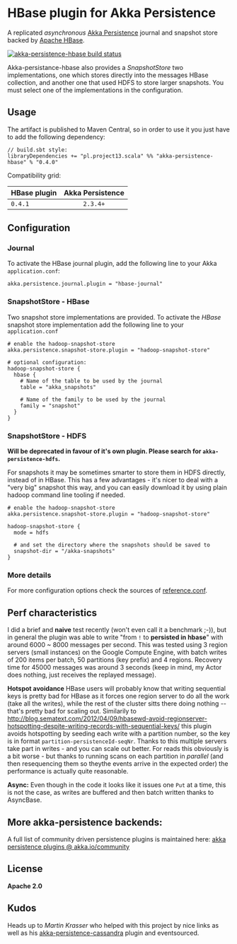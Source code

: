 HBase plugin for Akka Persistence
==================================

A replicated _asynchronous_ [Akka Persistence](http://doc.akka.io/docs/akka/snapshot/scala/persistence.html) journal and snapshot store backed by [Apache HBase](http://hbase.apache.org).

<a href="https://travis-ci.org/dcaoyuan/akka-persistence-hbase"><img src="https://travis-ci.org/dcaoyuan/akka-persistence-hbase.png" alt="akka-persistence-hbase build status"></a>

Akka-persistance-hbase also provides a _SnapshotStore_ two implementations, one which stores directly into the messages HBase collection,
and another one that used HDFS to store larger snapshots. You must select one of the implementations in the configuration.

Usage
-----

The artifact is published to Maven Central, so in order to use it you just have to add the following dependency:

```
// build.sbt style:
libraryDependencies += "pl.project13.scala" %% "akka-persistence-hbase" % "0.4.0"
```

Compatibility grid:

| HBase plugin   | Akka Persistence    | 
| -------------- |:-------------------:| 
| `0.4.1`        | `2.3.4+`            |

Configuration
-------------

### Journal

To activate the HBase journal plugin, add the following line to your Akka `application.conf`:

```
akka.persistence.journal.plugin = "hbase-journal"
```


### SnapshotStore - HBase

Two snapshot store implementations are provided.
To activate the _HBase_ snapshot store implementation add the following line to your `application.conf`

```
# enable the hadoop-snapshot-store
akka.persistence.snapshot-store.plugin = "hadoop-snapshot-store"

# optional configuration:
hadoop-snapshot-store {
  hbase {
    # Name of the table to be used by the journal
    table = "akka_snapshots"

    # Name of the family to be used by the journal
    family = "snapshot"
  }
}
```

### SnapshotStore - HDFS

**Will be deprecated in favour of it's own plugin. Please search for `akka-persistence-hdfs`.**

For snapshots it may be sometimes smarter to store them in HDFS directly, instead of in HBase.
This has a few advantages - it's nicer to deal with a "very big" snapshot this way, and you can easily download it by using
plain hadoop command line tooling if needed.

```
# enable the hadoop-snapshot-store
akka.persistence.snapshot-store.plugin = "hadoop-snapshot-store"

hadoop-snapshot-store {
  mode = hdfs

  # and set the directory where the snapshots should be saved to
  snapshot-dir = "/akka-snapshots"
}
```

### More details

For more configuration options check the sources of [reference.conf](https://github.com/ktoso/akka-persistence-hbase/blob/master/src/main/resources/reference.conf).

Perf characteristics
--------------------
I did a brief and **naive** test recently (won't even call it a benchmark ;-)), but in general the plugin was able to write "from `!` to __persisted in hbase__" with around 6000 ~ 8000 messages per second.
This was tested using 3 region servers (small instances) on the Google Compute Engine, with batch writes of 200 items per batch, 50 partitions (key prefix) and 4 regions.
Recovery time for 45000 messages was around 3 seconds (keep in mind, my Actor does nothing, just receives the replayed message).

**Hotspot avoidance** HBase users will probably know that writing sequential keys is pretty bad for HBase as it forces one region server to do all the work (take all the writes), while the rest of the cluster sitts there doing nothing -- that's pretty bad for scaling out. Similarily to http://blog.sematext.com/2012/04/09/hbasewd-avoid-regionserver-hotspotting-despite-writing-records-with-sequential-keys/ this plugin avoids hotspotting by seeding each write with a partition number, so the key is in format `partition-persistenceId-seqNr`. Thanks to this multiple servers take part in writes - and you can scale out better. For reads this obviously is a bit worse - but thanks to running scans on each partition in *parallel* (and then resequencing them so theythe events arrive in the expected order) the performance is actually quite reasonable.

**Async:** Even though in the code it looks like it issues one `Put` at a time, this is not the case, as writes are buffered and then batch written thanks to AsyncBase.

More akka-persistence backends:
-------------------------------
A full list of community driven persistence plugins is maintained here: [akka persistence plugins @ akka.io/community](http://akka.io/community/#plugins-to-akka-persistence)

License
-------

**Apache 2.0**

Kudos
-----

Heads up to _Martin Krasser_ who helped with this project by nice links as well as his [akka-persistence-cassandra](https://github.com/krasserm/akka-persistence-cassandra) plugin and eventsourced.
